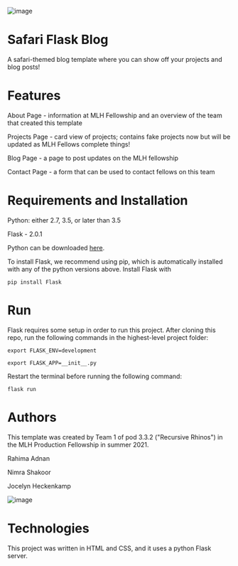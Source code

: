 ![image](https://user-images.githubusercontent.com/34562020/121756615-5b689e00-cae0-11eb-8618-3f2268d37ed6.png)

# Safari Flask Blog
A safari-themed blog template where you can show off your projects and blog posts!

# Features 
About Page - information at MLH Fellowship and an overview of the team that created this template

Projects Page - card view of projects; contains fake projects now but will be updated as MLH Fellows complete things!

Blog Page - a page to post updates on the MLH fellowship

Contact Page - a form that can be used to contact fellows on this team

# Requirements and Installation
Python: either 2.7, 3.5, or later than 3.5

Flask - 2.0.1

Python can be downloaded [here](https://www.python.org/downloads/).

To install Flask, we recommend using pip, which is automatically installed with any of the python versions above. Install Flask with

```pip install Flask```

# Run
Flask requires some setup in order to run this project. After cloning this repo, run the following commands in the highest-level project folder:

```export FLASK_ENV=development```

```export FLASK_APP=__init__.py```

Restart the terminal before running the following command:

```flask run```

# Authors
This template was created by Team 1 of pod 3.3.2 ("Recursive Rhinos") in the MLH Production Fellowship in summer 2021. 

Rahima Adnan 

Nimra Shakoor

Jocelyn Heckenkamp

![image](https://user-images.githubusercontent.com/34562020/121755901-02980600-cade-11eb-8779-4aedfc51fe5d.png)

# Technologies
This project was written in HTML and CSS, and it uses a python Flask server.
